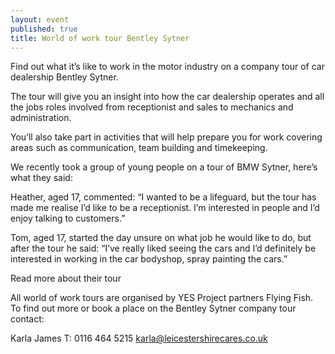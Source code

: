 ```yaml
---
layout: event
published: true
title: World of work tour Bentley Sytner
---
```

Find out what it’s like to work in the motor industry on a company tour of car dealership Bentley Sytner.

The tour will give you an insight into how the car dealership operates and all the jobs roles involved from receptionist and sales to mechanics and administration.

You’ll also take part in activities that will help prepare you for work covering areas such as communication, team building and timekeeping.

We recently took a group of young people on a tour of BMW Sytner, here’s what they said:

Heather, aged 17, commented: “I wanted to be a lifeguard, but the tour has made me realise I’d like to be a receptionist. I’m interested in people and I’d enjoy talking to customers.”

Tom, aged 17, started the day unsure on what job he would like to do, but after the tour he said: “I’ve really liked seeing the cars and I’d definitely be interested in working in the car bodyshop, spray painting the cars.”

Read more about their tour

All world of work tours are organised by YES Project partners Flying Fish. To find out more or book a place on the Bentley Sytner company tour contact:

Karla James T: 0116 464 5215 karla@leicestershirecares.co.uk
